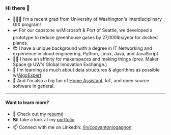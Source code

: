 ### Hi there 👋
- 👨🏼‍🎓 I’m a recent grad from University of Washington's interdisciplinary GIX program!
- 🛩 For our capstone w/Microsoft & Port of Seattle, we developed a prototype to reduce greenhouse gases by 27,000lbs/year for docked planes.
- 😎 I have a unique background with a degree in IT Networking and experience in cloud engineering, Python, Linux, Java, and JavaScript.
- 👷🏼 I have an affinity for makerspaces and making things (prev. Maker Space @ UW's Global Innovation Exchange.)
- 🌱 I'm learning as much about data structures & algorithms as possible w/[AlgoExpert](https://algoexpert.io).
- 🏡 And I'm also a big fan of [Home Assistant](https://home-assistant.io), IoT, and open source software in general.
---- 
#### Want to learn more?
- 📃 Check out my [resumé](https://github.com/codycodes/codycodes.github.io/raw/master/assets/cody_antonio_gagnon_resume.pdf)
- 🖼 Take a look at my [portfolio](https://cody.codes)
- 📫 Connect with me on LinkedIn: [/in/codyantoniogagnon](https://linkedin.com/in/codyantoniogagnon)
